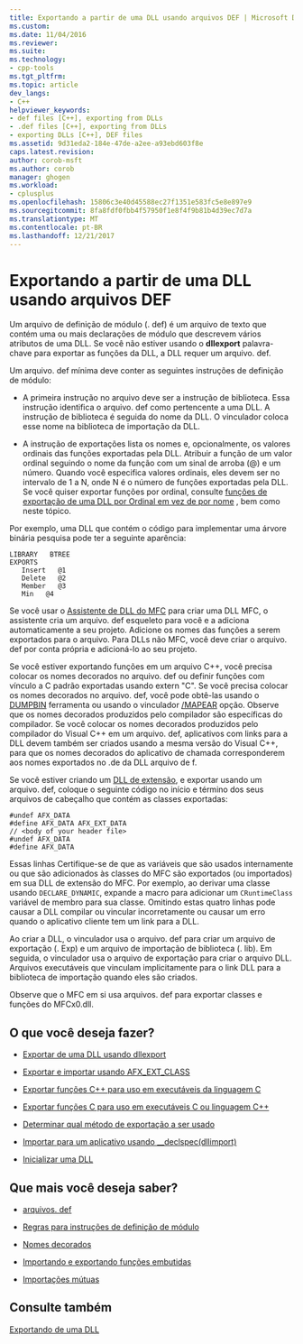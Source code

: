 ```yaml
---
title: Exportando a partir de uma DLL usando arquivos DEF | Microsoft Docs
ms.custom: 
ms.date: 11/04/2016
ms.reviewer: 
ms.suite: 
ms.technology:
- cpp-tools
ms.tgt_pltfrm: 
ms.topic: article
dev_langs:
- C++
helpviewer_keywords:
- def files [C++], exporting from DLLs
- .def files [C++], exporting from DLLs
- exporting DLLs [C++], DEF files
ms.assetid: 9d31eda2-184e-47de-a2ee-a93ebd603f8e
caps.latest.revision: 
author: corob-msft
ms.author: corob
manager: ghogen
ms.workload:
- cplusplus
ms.openlocfilehash: 15806c3e40d45588ec27f1351e583fc5e8e897e9
ms.sourcegitcommit: 8fa8fdf0fbb4f57950f1e8f4f9b81b4d39ec7d7a
ms.translationtype: MT
ms.contentlocale: pt-BR
ms.lasthandoff: 12/21/2017
---
```

# <a name="exporting-from-a-dll-using-def-files"></a>Exportando a partir de uma DLL usando arquivos DEF
Um arquivo de definição de módulo (. def) é um arquivo de texto que contém uma ou mais declarações de módulo que descrevem vários atributos de uma DLL. Se você não estiver usando o **dllexport** palavra-chave para exportar as funções da DLL, a DLL requer um arquivo. def.  
  
 Um arquivo. def mínima deve conter as seguintes instruções de definição de módulo:  
  
-   A primeira instrução no arquivo deve ser a instrução de biblioteca. Essa instrução identifica o arquivo. def como pertencente a uma DLL. A instrução de biblioteca é seguida do nome da DLL. O vinculador coloca esse nome na biblioteca de importação da DLL.  
  
-   A instrução de exportações lista os nomes e, opcionalmente, os valores ordinais das funções exportadas pela DLL. Atribuir a função de um valor ordinal seguindo o nome da função com um sinal de arroba (@) e um número. Quando você especifica valores ordinais, eles devem ser no intervalo de 1 a N, onde N é o número de funções exportadas pela DLL. Se você quiser exportar funções por ordinal, consulte [funções de exportação de uma DLL por Ordinal em vez de por nome](../build/exporting-functions-from-a-dll-by-ordinal-rather-than-by-name.md) , bem como neste tópico.  
  
 Por exemplo, uma DLL que contém o código para implementar uma árvore binária pesquisa pode ter a seguinte aparência:  
  
```  
LIBRARY   BTREE  
EXPORTS  
   Insert   @1  
   Delete   @2  
   Member   @3  
   Min   @4  
```  
  
 Se você usar o [Assistente de DLL do MFC](../mfc/reference/mfc-dll-wizard.md) para criar uma DLL MFC, o assistente cria um arquivo. def esqueleto para você e a adiciona automaticamente a seu projeto. Adicione os nomes das funções a serem exportados para o arquivo. Para DLLs não MFC, você deve criar o arquivo. def por conta própria e adicioná-lo ao seu projeto.  
  
 Se você estiver exportando funções em um arquivo C++, você precisa colocar os nomes decorados no arquivo. def ou definir funções com vínculo a C padrão exportadas usando extern "C". Se você precisa colocar os nomes decorados no arquivo. def, você pode obtê-las usando o [DUMPBIN](../build/reference/dumpbin-reference.md) ferramenta ou usando o vinculador [/MAPEAR](../build/reference/map-generate-mapfile.md) opção. Observe que os nomes decorados produzidos pelo compilador são específicas do compilador. Se você colocar os nomes decorados produzidos pelo compilador do Visual C++ em um arquivo. def, aplicativos com links para a DLL devem também ser criados usando a mesma versão do Visual C++, para que os nomes decorados do aplicativo de chamada corresponderem aos nomes exportados no .de da DLL arquivo de f.  
  
 Se você estiver criando um [DLL de extensão](../build/extension-dlls-overview.md), e exportar usando um arquivo. def, coloque o seguinte código no início e término dos seus arquivos de cabeçalho que contém as classes exportadas:  
  
```  
#undef AFX_DATA  
#define AFX_DATA AFX_EXT_DATA  
// <body of your header file>  
#undef AFX_DATA  
#define AFX_DATA  
```  
  
 Essas linhas Certifique-se de que as variáveis que são usados internamente ou que são adicionados às classes do MFC são exportados (ou importados) em sua DLL de extensão do MFC. Por exemplo, ao derivar uma classe usando `DECLARE_DYNAMIC`, expande a macro para adicionar um `CRuntimeClass` variável de membro para sua classe. Omitindo estas quatro linhas pode causar a DLL compilar ou vincular incorretamente ou causar um erro quando o aplicativo cliente tem um link para a DLL.  
  
 Ao criar a DLL, o vinculador usa o arquivo. def para criar um arquivo de exportação (. Exp) e um arquivo de importação de biblioteca (. lib). Em seguida, o vinculador usa o arquivo de exportação para criar o arquivo DLL. Arquivos executáveis que vinculam implicitamente para o link DLL para a biblioteca de importação quando eles são criados.  
  
 Observe que o MFC em si usa arquivos. def para exportar classes e funções do MFCx0.dll.  
  
## <a name="what-do-you-want-to-do"></a>O que você deseja fazer?  
  
-   [Exportar de uma DLL usando dllexport](../build/exporting-from-a-dll-using-declspec-dllexport.md)  
  
-   [Exportar e importar usando AFX_EXT_CLASS](../build/exporting-and-importing-using-afx-ext-class.md)  
  
-   [Exportar funções C++ para uso em executáveis da linguagem C](../build/exporting-cpp-functions-for-use-in-c-language-executables.md)  
  
-   [Exportar funções C para uso em executáveis C ou linguagem C++](../build/exporting-c-functions-for-use-in-c-or-cpp-language-executables.md)  
  
-   [Determinar qual método de exportação a ser usado](../build/determining-which-exporting-method-to-use.md)  
  
-   [Importar para um aplicativo usando __declspec(dllimport)](../build/importing-into-an-application-using-declspec-dllimport.md)  
  
-   [Inicializar uma DLL](../build/run-time-library-behavior.md#initializing-a-dll)  
  
## <a name="what-do-you-want-to-know-more-about"></a>Que mais você deseja saber?  
  
-   [arquivos. def](../build/reference/module-definition-dot-def-files.md)  
  
-   [Regras para instruções de definição de módulo](../build/reference/rules-for-module-definition-statements.md)  
  
-   [Nomes decorados](../build/reference/decorated-names.md)  
  
-   [Importando e exportando funções embutidas](../build/importing-and-exporting-inline-functions.md)  
  
-   [Importações mútuas](../build/mutual-imports.md)  
  
## <a name="see-also"></a>Consulte também  
 [Exportando de uma DLL](../build/exporting-from-a-dll.md)